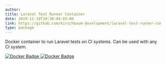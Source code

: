 ```yaml
---
author:
title: Laravel Test Runner Container
date: 2019-11-10T19:30:04-03:00
link: https://github.com/kirschbaum-development/laravel-test-runner-container
type: package
---
```


Docker container to run Laravel tests on CI systems. Can be used with any CI system.

<div class="badges">
<a href="https://hub.docker.com/r/kirschbaumdevelopment/laravel-test-runner/" target="_blank">
    <img src="https://img.shields.io/docker/pulls/kirschbaumdevelopment/laravel-test-runner?style=flat-square" alt="Docker Badge">
</a>
<a href="https://cloud.docker.com/u/kirschbaumdevelopment/repository/docker/kirschbaumdevelopment/laravel-test-runner" target="_blank">
    <img src="https://img.shields.io/github/license/mashape/apistatus.svg?style=flat-square" alt="Docker Badge">
</a>
</div>
